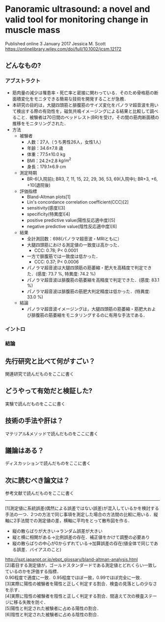 # Panoramic ultrasound: a novel and valid tool for monitoring change in muscle mass
Published online 3 January 2017 Jessica M. Scott <br>
https://onlinelibrary.wiley.com/doi/full/10.1002/jcsm.12172

## どんなもの?
### アブストラクト
- 筋肉量の減少は罹患率・死亡率と密接に関わっている．そのため骨格筋の断面積変化をモニタできる簡易な技術を開発することが急務．
- 本研究の目的は，大腿四頭筋と腓腹筋のサイズ変化をパノラマ超音波を用いて検出する際の有効性を，磁気共鳴イメージングによる結果と比較して調べること．被験者は70日間のベッドレスト(BR)を受け，その間の筋肉断面積の推移をモニタリングされた．
- 方法
    - 被験者
        - 人数：27人（うち男性26人，女性1人）
        - 年齢：34.6±7.8 歳
        - 体重：77.5±10.0 kg
        - BMI：24.2±2.8 $kg/m^2$
        - 身長：179.1±6.9 cm
    - 測定時期
        - BR-6(入院前);  BR3, 7, 11, 15, 22, 29, 36, 53, 69(入院中); BR+3, +6, +10(退院後)
    - 評価指標
        - Bland-Altman plots[1]
        - Lin's concordance correlation coefficient(CCC)[2]
        - sensitivity(感度)[3]
        - specificity(特異度)[4]
        - positive predictive value(陽性反応適中度)[5]
        - negative predictive value(陰性反応適中度)[6]
    - 結果
        - 全計測回数：698(パノラマ超音波・MRIともに）
        - 大腿四頭筋における測定値の一致度は高かった．
            - CCC: 0.78; P< 0.0001
        - 一方で腓腹筋では一致度は低かった．
            - CCC: 0.37; P< 0.0006
        - パノラマ超音波は大腿四頭筋の筋萎縮・肥大を高精度で判定できた．(感度: 73.7 %, 特異度: 74.2 %)
        - パノラマ超音波は腓腹筋の筋萎縮を高精度で判定できた．(感度: 83.1 %)
        - パノラマ超音波は腓腹筋の筋肥大判定精度は低かった．(特異度: 33.0 %)
    - 結論
        - パノラマ超音波イメージングは，大腿四頭筋の筋萎縮・筋肥大および腓腹筋の筋萎縮をモニタリングするのに有用な手法である．
### イントロ
### 結論
## 先行研究と比べて何がすごい？
関連研究で読んだものをここに書く

## どうやって有効だと検証した?
実験で読んだものをここに書く

## 技術の手法や肝は？
マテリアル&メソッドで読んだものをここに書く

## 議論はある？
ディスカッションで読んだものをここに書く

## 次に読むべき論文は？
参考文献で読んだものをここに書く

---
[1]測定値に系統誤差(偶然による誤差ではない誤差)が混入しているかを検討する手法の一つ．2つの方法で同じ事項を測定した場合の方法間の比較に用いる．縦軸に2手法間での測定値の差，横軸に平均をとって散布図を作る．
- 縦の散らばりが大きい→ランダム誤差が大きい
- 縦と横に相関がある→比例誤差の存在．補正値をかけて調整の必要あり
- 縦の散らばりの中心が0からずれている→加算誤差の存在(値全体で同じである誤差．バイアスのこと) 

http://jspt.japanpt.or.jp/ebpt_glossary/bland-altman-analysis.html<br>
[2]着目する測定値が，ゴールドスタンダードである測定値とどれくらい一致しているのかを評価する指標．<br>0.90程度で適度に一致．0.95程度でほぼ一致，0.99でほぼ完全に一致．<br>
[3]実際に陽性の被験者を陽性と正しく判定する割合．検査の見落としの少なさを示す．<br>
[4]実際に陰性の被験者を陰性と正しく判定する割合．間違えて次の検査ステージに移る失敗を防ぐ．<br>
[5]陽性と判定された被験者に占める陽性の割合．<br>
[6]陰性と判定された被験者に占める陰性の割合．<br>